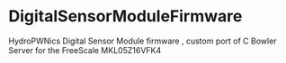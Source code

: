 # DigitalSensorModuleFirmware
HydroPWNics Digital Sensor Module firmware , custom port of C Bowler Server for the FreeScale MKL05Z16VFK4 
